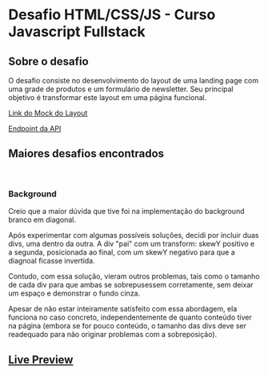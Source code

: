 # Desafio HTML/CSS/JS - Curso Javascript Fullstack

## Sobre o desafio
<p>O desafio consiste no desenvolvimento do layout de uma landing page com uma grade de produtos e um formulário de newsletter. Seu principal objetivo é transformar este layout em uma página funcional.</p>

[Link do Mock do Layout](https://xd.adobe.com/spec/4025e242-a495-4594-71d2-5fd89d774b57-3614)

[Endpoint da API](https://frontend-intern-challenge-api.iurykrieger.now.sh/products?page=1)

## Maiores desafios encontrados
<br>

### Background

<p>Creio que a maior dúvida que tive foi na implementação do background branco em diagonal.</p>
<p>Após experimentar com algumas possíveis soluções, decidi por incluir duas divs, uma dentro da outra. A div "pai" com um transform: skewY positivo e a segunda, posicionada ao final, com um skewY negativo para que a diagnoal ficasse invertida.</p>
<p>Contudo, com essa solução, vieram outros problemas, tais como o tamanho de cada div para que ambas se sobrepusessem corretamente, sem deixar um espaço e demonstrar o fundo cinza.</p>
<p>Apesar de não estar inteiramente satisfeito com essa abordagem, ela funciona no caso concreto, independentemente de quanto conteúdo tiver na página (embora se for pouco conteúdo, o tamanho das divs deve ser readequado para não originar problemas com a sobreposição).</p>

## [Live Preview](#)
